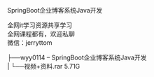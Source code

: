 SpringBoot企业博客系统Java开发

全网it学习资源共享学习<br>全网课程都有，欢迎私聊<br>微信：jerryttom<br>

├──wyy0114 – SpringBoot企业博客系统Java开发<br> | └──视频+资料.rar 5.71G